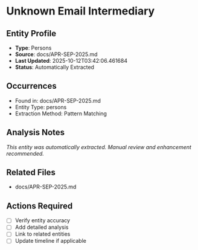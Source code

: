 # Unknown Email Intermediary

## Entity Profile
- **Type**: Persons
- **Source**: docs/APR-SEP-2025.md
- **Last Updated**: 2025-10-12T03:42:06.461684
- **Status**: Automatically Extracted

## Occurrences
- Found in: docs/APR-SEP-2025.md
- Entity Type: persons
- Extraction Method: Pattern Matching

## Analysis Notes
*This entity was automatically extracted. Manual review and enhancement recommended.*

## Related Files
- docs/APR-SEP-2025.md

## Actions Required
- [ ] Verify entity accuracy
- [ ] Add detailed analysis
- [ ] Link to related entities
- [ ] Update timeline if applicable
